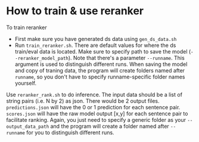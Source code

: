 # How to train & use reranker

To train reranker
* First make sure you have generated ds data using `gen_ds_data.sh`
* Run `train_reranker.sh`. There are default values for where the ds train/eval data is located. Make sure to specify path to save the model (`--reranker_model_path`). Note that there's a parameter `--runname`. This argument is used to distinguish different runs. When saving the model and copy of traning data, the program will create folders named after `runname`, so you don't have to specify runname-specific folder names yourself. 


Use `reranker_rank.sh` to do inference. The input data should be a list of string pairs (i.e. N by 2) as json. There would be 2 output files. `predictions.json` will have the 0 or 1 prediction for each sentence pair. `scores.json` will have the raw model output [x,y] for each sentence pair to facilitate ranking. Again, you just need to specify a generic folder as your `--output_data_path` and the program will create a folder named after `--runname` for you to distinguish different runs. 
